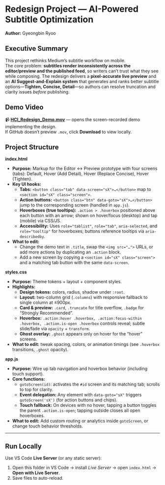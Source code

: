 # Redesign Project — AI-Powered Subtitle Optimization
**Author:** Gyeongbin Ryoo

## Executive Summary
This project rethinks Medium’s subtitle workflow on mobile. <br/>
The core problem: **subtitles render inconsistently across the editor/preview and the published feed**, so writers can’t trust what they see while composing. The redesign delivers a **pixel-accurate live preview** and an **AI Suggest-and-Explain system** that generates and ranks better subtitle options—**Tighten, Concise, Detail**—so authors can resolve truncation and clarity issues *before* publishing. <br/>


## Demo Video
📹 **[HCI_Redesign_Demo.mov](HCI_Redesign_Demo.mov)** — opens the screen-recorded demo implementing the design.  
If GitHub doesn’t preview `.mov`, click **Download** to view locally.

## Project Structure
**index.html** <br/>
- **Purpose:** Markup for the Editor ↔ Preview prototype with four screens (tabs): Default, Hover (Add Detail), Hover (Replace Concise), Hover (Tighten).
- **Key UI hooks:**
  - **Tabs:** `<button class="tab" data-screen="sX">…</button>` map to `<section id="sX" class="screen">`.
  - **Action buttons:** `<button class="btn" data-goto="sX">…</button>` jump to the corresponding screen (handled in `app.js`).
  - **Hoverboxes (true tooltips):** `.action > .hoverbox` positioned above each button with an arrow; shown on hover/focus (desktop) and tap (mobile) via CSS/JS.
  - **Accessibility:** Uses `role="tablist"`, `role="tab"`, `aria-selected`, and `role="tooltip"` for hoverboxes; buttons reference tooltips via `aria-describedby`.
- **What to edit:**
  - Change the demo text in `.title`, swap the `<img src="…">` URLs, or add more actions by duplicating an `.action` block.
  - Add a new screen by copying a `<section id="sX" class="screen">` and a matching tab button with the same `data-screen`.

**styles.css** <br/>
- **Purpose:** Theme tokens + layout + component styles.
- **Highlights:**
  - **Design tokens:** colors, radius, shadow under `:root`.
  - **Layout:** two-column grid (`.columns`) with responsive fallback to single column at ≤900px.
  - **Card & preview:** `.card`, `.truncate` for title overflow, `.badge` for “Strongly Recommended”.
  - **Hoverbox:** `.action:hover .hoverbox, .action:focus-within .hoverbox, .action.is-open .hoverbox` controls reveal; subtle slide/fade via `opacity` + `transform`.
  - **Ghost overlay:** `.ghost` appears only on hover for the “hover” screens.
- **What to edit:** tweak spacing, colors, or animation timings (see `.hoverbox` transitions, `.ghost` opacity).

**app.js** <br/>
- **Purpose:** Wire up tab navigation and hoverbox behavior (including touch support).
- **Core functions:**
  - `gotoScreen(id)`: activates the `#id` screen and its matching tab; scrolls to top for clarity.
  - **Event delegation:** Any element with `data-goto="sX"` triggers `gotoScreen('sX')` (for action buttons and chips).
  - **Touch fallback:** On devices with no hover, tapping a button toggles the parent `.action.is-open`; tapping outside closes all open hoverboxes.
- **What to edit:** Add custom routing or analytics inside `gotoScreen`, or change touch behavior thresholds.

---

## Run Locally
Use VS Code **Live Server** (or any static server):
1. Open this folder in VS Code → install *Live Server* → open `index.html` → **Open with Live Server**.
2. Save files to auto-reload.



